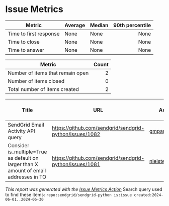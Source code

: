 # Issue Metrics

| Metric | Average | Median | 90th percentile |
| --- | --- | --- | ---: |
| Time to first response | None | None | None |
| Time to close | None | None | None |
| Time to answer | None | None | None |

| Metric | Count |
| --- | ---: |
| Number of items that remain open | 2 |
| Number of items closed | 0 |
| Total number of items created | 2 |

| Title | URL | Author | Time to first response | Time to close | Time to answer |
| --- | --- | --- | --- | --- | --- |
| SendGrid Email Activity API query | https://github.com/sendgrid/sendgrid-python/issues/1082 | [gmparker2000](https://github.com/gmparker2000) | None | None | None |
| Consider is_multiple=True as default on larger than X amount of email addresses in TO | https://github.com/sendgrid/sendgrid-python/issues/1081 | [nielstenboom](https://github.com/nielstenboom) | None | None | None |

_This report was generated with the [Issue Metrics Action](https://github.com/github/issue-metrics)_
Search query used to find these items: `repo:sendgrid/sendgrid-python is:issue created:2024-06-01..2024-06-30`
